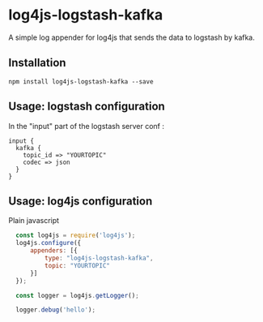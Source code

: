 # log4js-logstash-kafka
A simple log appender for log4js that sends the data to logstash by kafka.

Installation
------------
```
npm install log4js-logstash-kafka --save
```

Usage: logstash configuration
-----------------------------
In the "input" part of the logstash server conf :
```
input {
  kafka {
    topic_id => "YOURTOPIC"
    codec => json
  }
}
```

Usage: log4js configuration
---------------------------
Plain javascript
```javascript
  const log4js = require('log4js');
  log4js.configure({
      appenders: [{
          type: "log4js-logstash-kafka",
          topic: "YOURTOPIC"
      }]
  });

  const logger = log4js.getLogger();

  logger.debug('hello');
```
